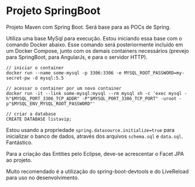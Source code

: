 # Projeto SpringBoot
Projeto Maven com Spring Boot. Será base para as POCs de Spring. 

Utiliza uma base MySql para execução. Estou iniciando essa base com o comando Docker abaixo. Esse comando será posteriormente incluído em um Docker Compose, junto com os demais containers necessários (prevejo para SpringBoot, para AngularJs, e para o servidor HTTP).
```
// iniciar o container
docker run --name some-mysql -p 3306:3306 -e MYSQL_ROOT_PASSWORD=my-secret-pw -d mysql:5.5

// acessar o container por um novo container
docker run -it --link some-mysql:mysql --rm mysql sh -c 'exec mysql -h"$MYSQL_PORT_3306_TCP_ADDR" -P"$MYSQL_PORT_3306_TCP_PORT" -uroot -p"$MYSQL_ENV_MYSQL_ROOT_PASSWORD"'

// criar a database
CREATE DATABASE listavip;

```

Estou usando a propriedade ```spring.datasource.initialize=true``` para inicializar o banco de dados, através dos arquivos ```schema.sql``` e ```data.sql```. Fantástico.

Para a criação das Entities pelo Eclipse, deve-se acrescentar o Facet JPA ao projeto.

Muito recomendado é a utilização do spring-boot-devtools e do LiveReload para uso no desenvolvimento.



